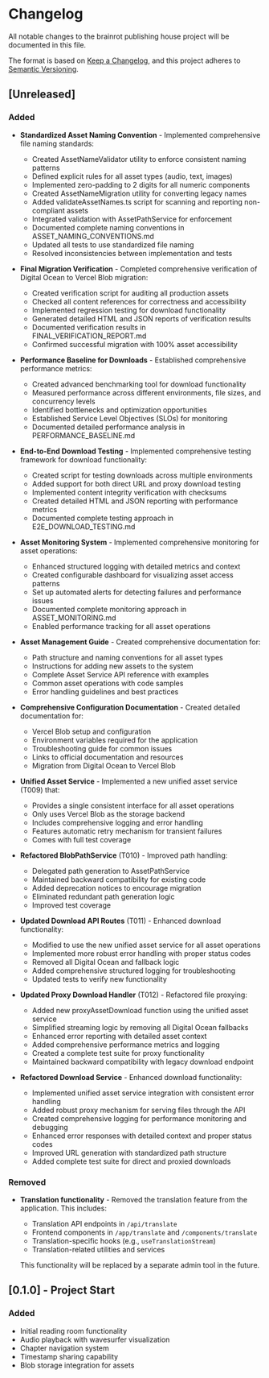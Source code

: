 # Changelog

All notable changes to the brainrot publishing house project will be documented in this file.

The format is based on [Keep a Changelog](https://keepachangelog.com/en/1.0.0/),
and this project adheres to [Semantic Versioning](https://semver.org/spec/v2.0.0.html).

## [Unreleased]

### Added

- **Standardized Asset Naming Convention** - Implemented comprehensive file naming standards:

  - Created AssetNameValidator utility to enforce consistent naming patterns
  - Defined explicit rules for all asset types (audio, text, images)
  - Implemented zero-padding to 2 digits for all numeric components
  - Created AssetNameMigration utility for converting legacy names
  - Added validateAssetNames.ts script for scanning and reporting non-compliant assets
  - Integrated validation with AssetPathService for enforcement
  - Documented complete naming conventions in ASSET_NAMING_CONVENTIONS.md
  - Updated all tests to use standardized file naming
  - Resolved inconsistencies between implementation and tests

- **Final Migration Verification** - Completed comprehensive verification of Digital Ocean to Vercel Blob migration:

  - Created verification script for auditing all production assets
  - Checked all content references for correctness and accessibility
  - Implemented regression testing for download functionality
  - Generated detailed HTML and JSON reports of verification results
  - Documented verification results in FINAL_VERIFICATION_REPORT.md
  - Confirmed successful migration with 100% asset accessibility

- **Performance Baseline for Downloads** - Established comprehensive performance metrics:

  - Created advanced benchmarking tool for download functionality
  - Measured performance across different environments, file sizes, and concurrency levels
  - Identified bottlenecks and optimization opportunities
  - Established Service Level Objectives (SLOs) for monitoring
  - Documented detailed performance analysis in PERFORMANCE_BASELINE.md

- **End-to-End Download Testing** - Implemented comprehensive testing framework for download functionality:

  - Created script for testing downloads across multiple environments
  - Added support for both direct URL and proxy download testing
  - Implemented content integrity verification with checksums
  - Created detailed HTML and JSON reporting with performance metrics
  - Documented complete testing approach in E2E_DOWNLOAD_TESTING.md

- **Asset Monitoring System** - Implemented comprehensive monitoring for asset operations:

  - Enhanced structured logging with detailed metrics and context
  - Created configurable dashboard for visualizing asset access patterns
  - Set up automated alerts for detecting failures and performance issues
  - Documented complete monitoring approach in ASSET_MONITORING.md
  - Enabled performance tracking for all asset operations

- **Asset Management Guide** - Created comprehensive documentation for:

  - Path structure and naming conventions for all asset types
  - Instructions for adding new assets to the system
  - Complete Asset Service API reference with examples
  - Common asset operations with code samples
  - Error handling guidelines and best practices

- **Comprehensive Configuration Documentation** - Created detailed documentation for:

  - Vercel Blob setup and configuration
  - Environment variables required for the application
  - Troubleshooting guide for common issues
  - Links to official documentation and resources
  - Migration from Digital Ocean to Vercel Blob

- **Unified Asset Service** - Implemented a new unified asset service (T009) that:

  - Provides a single consistent interface for all asset operations
  - Only uses Vercel Blob as the storage backend
  - Includes comprehensive logging and error handling
  - Features automatic retry mechanism for transient failures
  - Comes with full test coverage

- **Refactored BlobPathService** (T010) - Improved path handling:

  - Delegated path generation to AssetPathService
  - Maintained backward compatibility for existing code
  - Added deprecation notices to encourage migration
  - Eliminated redundant path generation logic
  - Improved test coverage

- **Updated Download API Routes** (T011) - Enhanced download functionality:

  - Modified to use the new unified asset service for all asset operations
  - Implemented more robust error handling with proper status codes
  - Removed all Digital Ocean and fallback logic
  - Added comprehensive structured logging for troubleshooting
  - Updated tests to verify new functionality

- **Updated Proxy Download Handler** (T012) - Refactored file proxying:
  - Added new proxyAssetDownload function using the unified asset service
  - Simplified streaming logic by removing all Digital Ocean fallbacks
  - Enhanced error reporting with detailed asset context
  - Added comprehensive performance metrics and logging
  - Created a complete test suite for proxy functionality
  - Maintained backward compatibility with legacy download endpoint
- **Refactored Download Service** - Enhanced download functionality:
  - Implemented unified asset service integration with consistent error handling
  - Added robust proxy mechanism for serving files through the API
  - Created comprehensive logging for performance monitoring and debugging
  - Enhanced error responses with detailed context and proper status codes
  - Improved URL generation with standardized path structure
  - Added complete test suite for direct and proxied downloads

### Removed

- **Translation functionality** - Removed the translation feature from the application. This includes:

  - Translation API endpoints in `/api/translate`
  - Frontend components in `/app/translate` and `/components/translate`
  - Translation-specific hooks (e.g., `useTranslationStream`)
  - Translation-related utilities and services

  This functionality will be replaced by a separate admin tool in the future.

## [0.1.0] - Project Start

### Added

- Initial reading room functionality
- Audio playback with wavesurfer visualization
- Chapter navigation system
- Timestamp sharing capability
- Blob storage integration for assets
